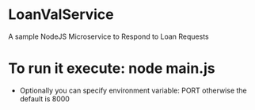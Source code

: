 # LoanValService
A sample NodeJS Microservice to Respond to Loan Requests

# To run it execute: node main.js

- Optionally you can specify environment variable: PORT otherwise the default is 8000

